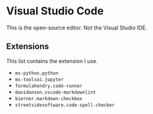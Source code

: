 # Visual Studio Code

This is the open-source editor. Not the Visual Studio IDE.

## Extensions

This list contains the extension I use.

- `ms-python.python`
- `ms-toolsai.jupyter`
- `formulahendry.code-runner`
- `davidanson.vscode-markdownlint`
- `bierner.markdown-checkbox`
- `streetsidesoftware.code-spell-checker`
